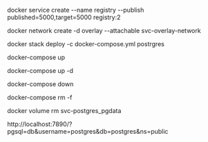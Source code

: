 
docker service create --name registry --publish published=5000,target=5000 registry:2

docker network create -d overlay --attachable svc-overlay-network

docker stack deploy -c docker-compose.yml postrgres

docker-compose up

docker-compose up -d

docker-compose down

docker-compose rm -f

docker volume rm svc-postgres_pgdata

http://localhost:7890/?pgsql=db&username=postgres&db=postgres&ns=public